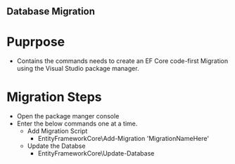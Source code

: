 ﻿## Database Migration

# Puprpose
 - Contains the commands needs to create an EF Core code-first Migration using the Visual Studio package manager.

# Migration Steps 
 - Open the package manger console
 - Enter the below commands one at a time.
    - Add Migration Script
		- EntityFrameworkCore\Add-Migration 'MigrationNameHere'
	- Update the Databse
		- EntityFrameworkCore\Update-Database